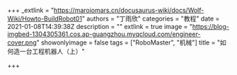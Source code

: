 +++
_extlink = "https://maroiomars.cn/docusaurus-wiki/docs/Wolf-Wiki/Howto-BuildRobot01"
authors = "丁雨欣"
categories = "教程"
date = 2021-01-08T14:39:38Z
description = ""
extlink = true
image = "https://blog-imgbed-1304305361.cos.ap-guangzhou.myqcloud.com/engineer-cover.png"
showonlyimage = false
tags = ["RoboMaster", "机械"]
title = "如何造一台工程机器人（上）"

+++
